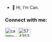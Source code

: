 - 👋 Hi, I’m Can.

<h3 align="left">Connect with me:</h3>
<p align="left">
<a href="https://linkedin.com/in/canmustu" target="blank"><img align="center" src="https://raw.githubusercontent.com/rahuldkjain/github-profile-readme-generator/master/src/images/icons/Social/linked-in-alt.svg" alt="canmustu" height="30" width="40" /></a>
<a href="https://stackoverflow.com/users/5743530" target="blank"><img align="center" src="https://raw.githubusercontent.com/rahuldkjain/github-profile-readme-generator/master/src/images/icons/Social/stack-overflow.svg" alt="5743530" height="30" width="40" /></a>
</p>
